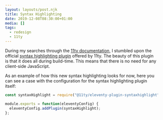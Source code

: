 ```yaml
---
layout: layouts/post.njk
title: Syntax Highlighting
date: 2019-12-08T08:30:00+01:00
media: []
tags:
  - redesign
  - 11ty
---
```


During my searches through the [11ty documentation](https://www.11ty.dev/docs/), I stumbled upon the official [syntax highlighting plugin](https://www.11ty.dev/docs/plugins/syntaxhighlight/) offered by 11ty. The beauty of this plugin is that it does all during build-time. This means that there is no need for any client-side JavaScript.

As an example of how this new syntax highlighting looks for now, here you can see a case with the configuration for the syntax highlighting plugin itself:

```js
const syntaxHighlight = require("@11ty/eleventy-plugin-syntaxhighlight");

module.exports = function(eleventyConfig) {
  eleventyConfig.addPlugin(syntaxHighlight);
};
```
